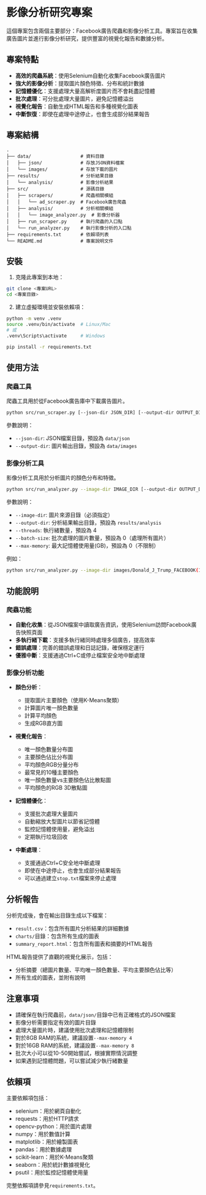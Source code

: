 # 影像分析研究專案

這個專案包含兩個主要部分：Facebook廣告爬蟲和影像分析工具。專案旨在收集廣告圖片並進行影像分析研究，提供豐富的視覺化報告和數據分析。

## 專案特點

- **高效的爬蟲系統**：使用Selenium自動化收集Facebook廣告圖片
- **強大的影像分析**：提取圖片顏色特徵、分布和統計數據
- **記憶體優化**：支援處理大量高解析度圖片而不會耗盡記憶體
- **批次處理**：可分批處理大量圖片，避免記憶體溢出
- **視覺化報告**：自動生成HTML報告和多種視覺化圖表
- **中斷恢復**：即使在處理中途停止，也會生成部分結果報告

## 專案結構

```
.
├── data/                  # 資料目錄
│   ├── json/              # 存放JSON資料檔案
│   └── images/            # 存放下載的圖片
├── results/               # 分析結果目錄
│   └── analysis/          # 影像分析結果
├── src/                   # 源碼目錄
│   ├── scrapers/          # 爬蟲相關模組
│   │   └── ad_scraper.py  # Facebook廣告爬蟲
│   ├── analysis/          # 分析相關模組
│   │   └── image_analyzer.py  # 影像分析器
│   ├── run_scraper.py     # 執行爬蟲的入口點
│   └── run_analyzer.py    # 執行影像分析的入口點
├── requirements.txt       # 依賴項列表
└── README.md              # 專案說明文件
```

## 安裝

1. 克隆此專案到本地：

```bash
git clone <專案URL>
cd <專案目錄>
```

2. 建立虛擬環境並安裝依賴項：

```bash
python -m venv .venv
source .venv/bin/activate  # Linux/Mac
# 或
.venv\Scripts\activate     # Windows

pip install -r requirements.txt
```

## 使用方法

### 爬蟲工具

爬蟲工具用於從Facebook廣告庫中下載廣告圖片。

```bash
python src/run_scraper.py [--json-dir JSON_DIR] [--output-dir OUTPUT_DIR]
```

參數說明：
- `--json-dir`: JSON檔案目錄，預設為 `data/json`
- `--output-dir`: 圖片輸出目錄，預設為 `data/images`

### 影像分析工具

影像分析工具用於分析圖片的顏色分布和特徵。

```bash
python src/run_analyzer.py --image-dir IMAGE_DIR [--output-dir OUTPUT_DIR] [--threads THREADS] [--batch-size BATCH_SIZE] [--max-memory MAX_MEMORY]
```

參數說明：
- `--image-dir`: 圖片來源目錄（必須指定）
- `--output-dir`: 分析結果輸出目錄，預設為 `results/analysis`
- `--threads`: 執行緒數量，預設為 4
- `--batch-size`: 批次處理的圖片數量，預設為 0（處理所有圖片）
- `--max-memory`: 最大記憶體使用量(GB)，預設為 0（不限制）

例如：
```bash
python src/run_analyzer.py --image-dir images/Donald_J_Trump_FACEBOOK(1) --output-dir test_analyzer --threads 8 --batch-size 20 --max-memory 4
```

## 功能說明

### 爬蟲功能

- **自動化收集**：從JSON檔案中讀取廣告資訊，使用Selenium訪問Facebook廣告快照頁面
- **多執行緒下載**：支援多執行緒同時處理多個廣告，提高效率
- **錯誤處理**：完善的錯誤處理和日誌記錄，確保穩定運行
- **優雅中斷**：支援通過Ctrl+C或停止檔案安全地中斷處理

### 影像分析功能

- **顏色分析**：
  - 提取圖片主要顏色（使用K-Means聚類）
  - 計算圖片唯一顏色數量
  - 計算平均顏色
  - 生成RGB直方圖

- **視覺化報告**：
  - 唯一顏色數量分布圖
  - 主要顏色佔比分布圖
  - 平均顏色RGB分量分布
  - 最常見的10種主要顏色
  - 唯一顏色數量vs主要顏色佔比散點圖
  - 平均顏色的RGB 3D散點圖

- **記憶體優化**：
  - 支援批次處理大量圖片
  - 自動縮放大型圖片以節省記憶體
  - 監控記憶體使用量，避免溢出
  - 定期執行垃圾回收

- **中斷處理**：
  - 支援通過Ctrl+C安全地中斷處理
  - 即使在中途停止，也會生成部分結果報告
  - 可以通過建立`stop.txt`檔案來停止處理

## 分析報告

分析完成後，會在輸出目錄生成以下檔案：

- `result.csv`：包含所有圖片分析結果的詳細數據
- `charts/`目錄：包含所有生成的圖表
- `summary_report.html`：包含所有圖表和摘要的HTML報告

HTML報告提供了直觀的視覺化展示，包括：
- 分析摘要（總圖片數量、平均唯一顏色數量、平均主要顏色佔比等）
- 所有生成的圖表，並附有說明

## 注意事項

- 請確保在執行爬蟲前，`data/json/`目錄中已有正確格式的JSON檔案
- 影像分析需要指定有效的圖片目錄
- 處理大量圖片時，建議使用批次處理和記憶體限制
- 對於8GB RAM的系統，建議設置`--max-memory 4`
- 對於16GB RAM的系統，建議設置`--max-memory 8`
- 批次大小可以從10-50開始嘗試，根據實際情況調整
- 如果遇到記憶體問題，可以嘗試減少執行緒數量

## 依賴項

主要依賴項包括：
- selenium：用於網頁自動化
- requests：用於HTTP請求
- opencv-python：用於圖片處理
- numpy：用於數值計算
- matplotlib：用於繪製圖表
- pandas：用於數據處理
- scikit-learn：用於K-Means聚類
- seaborn：用於統計數據視覺化
- psutil：用於監控記憶體使用量

完整依賴項請參見`requirements.txt`。

